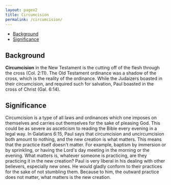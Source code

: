```yaml
---
layout: pagev2
title: Circumcision
permalink: /circumcision/
---
```

- [Background](#background)
- [Significance](#significance)

## Background

**Circumcision** in the New Testament is the cutting off of the flesh through the cross (Col. 2:11). The Old Testament ordinance was a shadow of the cross, which is the reality of the ordinance. While the Judaizers boasted in their circumcision, and required such for salvation, Paul boasted in the cross of Christ (Gal. 6:14). 

## Significance

Circumcision is a type of all laws and ordinances which one imposes on themselves and carries out themselves for the sake of pleasing God. This could be as severe as asceticism to reading the Bible every evening in a legal way. In Galatians 6:15, Paul says that circumcision and uncircumcision both amount to nothing, and the new creation is what matters. This means that the practice itself doesn't matter. For example, baptism by immersion or by sprinkling, or having the Lord's day meeting in the morning or the evening. What matters is, whatever someone is practicing, are they practicing it in the new creation? Paul is very liberal in his dealing with other believers, especially new ones. He would gladly conform to their practices for the sake of not stumbling them. Because to him, the outward practice does not matter, what matters is the new creation.